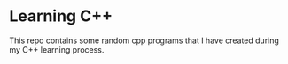 # Learning C++
This repo contains some random cpp programs that I have created during my C++ learning process.